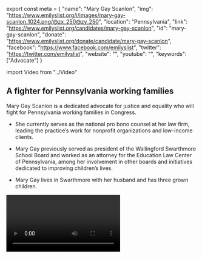 export const meta = {
  "name": "Mary Gay Scanlon",
  "img": "https://www.emilyslist.org/i/images/mary-gay-scanlon_1024.png/@zx_250@zy_250",
  "location": "Pennsylvania",
  "link": "https://www.emilyslist.org/candidates/mary-gay-scanlon",
  "id": "mary-gay-scanlon",
  "donate": "https://www.emilyslist.org/donate/candidate/mary-gay-scanlon",
  "facebook": "https://www.facebook.com/emilyslist",
  "twitter": "https://twitter.com/emilyslist",
  "website": "",
  "youtube": "",
  "keywords": ["Advocate"]
}

import Video from "../Video"

## A fighter for Pennsylvania working families

Mary Gay Scanlon is a dedicated advocate for justice and equality who will fight for Pennsylvania working families in Congress.

- She currently serves as the national pro bono counsel at her law firm, leading the practice’s work for nonprofit organizations and low-income clients.

- Mary Gay previously served as president of the Wallingford Swarthmore School Board and worked as an attorney for the Education Law Center of Pennsylvania, among her involvement in other boards and initiatives dedicated to improving children’s lives.

- Mary Gay lives in Swarthmore with her husband and has three grown children.

<Video id="o7uswXEWgSI" />

## An advocate for expanding economic opportunity

As a progressive champion for justice for many years, Mary Gay is committed to fighting on behalf of children, women, families, and others who are underserved. She has led her law firm’s pro bono practice to take on issues such as fair pay, immigrants’ rights, criminal justice reform, and legal services for veterans. Mary Gay has worked to improve the quality of public education. In Congress, she will fight income inequality by working to expand opportunities for vocational and technical education and helping to make higher education more affordable. “When I see a problem, I investigate the facts and look for solutions,” she has said.

<Video id="pWIZL03E_9s" />

## A new district and a key pickup opportunity to flip the House

Mary Gay is running in the 5th District, a seat that was newly drawn following the Pennsylvania Supreme Court’s decision to overturn an unconstitutional Republican gerrymander that kept working families’ voices from being heard in the halls of power. Hillary Clinton won this district handily in 2016, making it a critical pickup in Democrats’ fight to take back the House. Mary Gay also can give millions of Pennsylvania women a new voice in Washington by changing the face of the state’s congressional delegation, which is currently all men. Let’s show this champion for families the full support of the EMILY’s List community and turn this seat blue.
